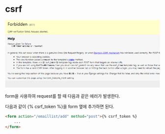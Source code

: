 # csrf

![img](./img/img4.png)



form을 사용하여 request를 할 때 다음과 같은 에러가 발생한다.

다음과 같이 {% csrf_token %}을 form 옆에 추가하면 된다.

```html
<form action="/emaillist/add" method="post">{% csrf_token %}
    ...
</form>
```


